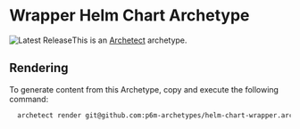 # Wrapper Helm Chart Archetype

![Latest Release](https://img.shields.io/github/v/release/p6m-archetypes/helm-chart-wrapper.archetype?style=flat-square&label=Latest%20Release&color=blue)This is an [Archetect](https://archetect.github.io/) archetype.

## Rendering

To generate content from this Archetype, copy and execute the following command:

```sh
  archetect render git@github.com:p6m-archetypes/helm-chart-wrapper.archetype.git#v1
```